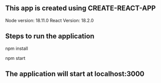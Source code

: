 ## This app is created using CREATE-REACT-APP

Node version: 18.11.0
React Version: 18.2.0

## Steps to run the application

npm install

npm start

## The application will start at localhost:3000

